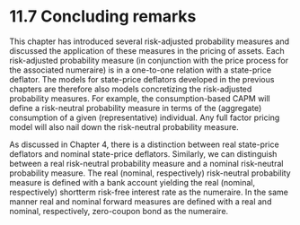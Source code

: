 # 11.7 Concluding remarks  

This chapter has introduced several risk-adjusted probability measures and discussed the application of these measures in the pricing of assets. Each risk-adjusted probability measure (in conjunction with the price process for the associated numeraire) is in a one-to-one relation with a state-price deflator. The models for state-price deflators developed in the previous chapters are therefore also models concretizing the risk-adjusted probability measures. For example, the consumption-based CAPM will define a risk-neutral probability measure in terms of the (aggregate) consumption of a given (representative) individual. Any full factor pricing model will also nail down the risk-neutral probability measure.  

As discussed in Chapter 4, there is a distinction between real state-price deflators and nominal state-price deflators. Similarly, we can distinguish between a real risk-neutral probability measure and a nominal risk-neutral probability measure. The real (nominal, respectively) risk-neutral probability measure is defined with a bank account yielding the real (nominal, respectively) shortterm risk-free interest rate as the numeraire. In the same manner real and nominal forward measures are defined with a real and nominal, respectively, zero-coupon bond as the numeraire.  
